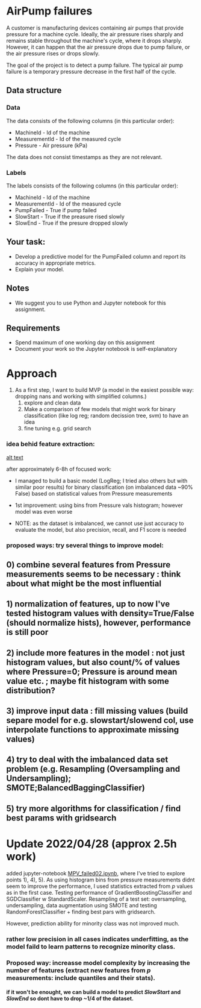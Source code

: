 # AirPump failures

A customer is manufacturing devices containing air pumps that provide pressure for a machine cycle. Ideally, the air pressure rises sharply and remains stable throughout the machine's cycle, where it drops sharply. However, it can happen that the air pressure drops due to pump failure, or the air pressure rises or drops slowly.

The goal of the project is to detect a pump failure.
The typical air pump failure is a temporary pressure decrease in the first half of the cycle.


## Data structure


### Data

The data consists of the following columns (in this particular order):

- MachineId - Id of the machine
- MeasurementId - Id of the measured cycle
- Pressure - Air pressure (kPa)

The data does not consist timestamps as they are not relevant.

### Labels

The labels consists of the following columns (in this particular order):

- MachineId - Id of the machine
- MeasurementId - Id of the measured cycle
- PumpFailed - True if pump failed
- SlowStart - True if the preasure rised slowly
- SlowEnd - True if the presure dropped slowly


## Your task:

- Develop a predictive model for the PumpFailed column and report its accuracy in appropriate metrics.
- Explain your model.


## Notes

- We suggest you to use Python and Jupyter notebook for this assignment.


## Requirements

- Spend maximum of one working day on this assignment
- Document your work so the Jupyter notebook is self-explanatory

# Approach
1) As a first step, I want to build MVP (a model in the easiest possible way: dropping nans and working with simplified columns.)
   1) explore and clean data
   2) Make a comparison of few models that might work for binary classification (like log reg; random decission tree, svm) to have an idea
   3) fine tuning e.g. grid search

### idea behid feature extraction:
[alt text](https://github.com/buddhaha/air_pressure/pressure.jpg?raw=True)


after approximately 6-8h of focused work:
- I managed to build a basic model (LogReg; I tried also others but with similar poor results) for binary classification (on imbalanced data ~90% False) based on statistical values from Pressure measurements
- 1st improvement: using bins from Pressure vals histogram; however model was even worse
 
- NOTE: as the dataset is imbalanced, we cannot use just accuracy to evaluate the model, but also precision, recall, and F1 score is needed

### proposed ways: try several things to improve model:
## 0) combine several features from Pressure measurements seems to be necessary : think about what might be the most influential
## 1) normalization of features, up to now I've tested histogram values with density=True/False (should normalize hists), however, performance is still poor
## 2) include more features in the model : not just histogram values, but also count/% of values where Pressure=0; Pressure is around mean value etc. ; maybe fit histogram with some distribution?
## 3) improve input data : fill missing values (build separe model for e.g. slowstart/slowend col, use interpolate functions to approximate missing values)
## 4) try to deal with the imbalanced data set problem (e.g. Resampling (Oversampling and Undersampling); SMOTE;BalancedBaggingClassifier)
## 5) try more algorithms for classification / find best params with gridsearch

# Update 2022/04/28 (approx 2.5h work)
added jupyter-notebook [MPV_failed02.ipynb](https://github.com/buddhaha/air_pressure/blob/main/MVP_failed02.ipynb), where I've tried to explore points 1), 4), 5).
As using histogram bins from pressure measurements didnt seem to improve the performance, I used statistics extracted from *p* values as in the first case. 
Testing performance of GradientBoostingClassifier and SGDClassifier w StandardScaler.
Resampling of a test set: oversampling, undersampling, data augmentation using SMOTE and testing
RandomForestClassifier + finding best pars with gridsearch.

However, prediction ability for minority class was not improved much.
  
### rather low precision in all cases indicates **underfitting**, as the model faild to learn patterns to recognize minority class.
### Proposed way: increasse model complexity by increasing the number of features (extract new features from *p* measurements: include quantiles and their stats).
#### if it won't be enought, we can build a model to predict *SlowStart* and *SlowEnd* so dont have to drop ~1/4 of the dataset.